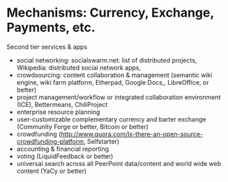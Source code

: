 Mechanisms: Currency, Exchange, Payments, etc.
==============================================
Second tier services & apps
* social networking: socialswarm.net: list of distributed projects, Wikipedia: distributed social network apps,
* crowdsourcing: content collaboration & management  (semantic wiki engine, wiki farm platform, Etherpad, Google Docs,, LibreOffice, or better)
* project management/workflow or integrated collaboration environment (ICE), Bettermeans, ChiliProject
* enterprise resource planning
* user-customizable complementary currency and barter exchange (Community Forge or better, Bitcoin or better)
* crowdfunding (http://www.quora.com/Is-there-an-open-source-crowdfunding-platform, Selfstarter)
* accounting & financial reporting
* voting (LiquidFeedback or better)
* universal search across all PeerPoint data/content and world wide web content (YaCy or better)
